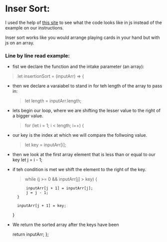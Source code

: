 # Inser Sort:

I used the help of [this site](https://medium.com/javascript-algorithms/javascript-algorithms-insertion-sort-59b6b655373c) to see what the code looks like in js instead of the example on our instructions.

Inser sort works like you would arrange playing cards in your hand but with js on an array.

### Line by line read example:

- fist we declare the function and the intake parameter (an array):
> let insertionSort = (inputArr) => {

- then we declare a varaiabel to stand in for teh length of the array to pass in:
    >let length = inputArr.length;

- lets begin our loop, where we are shifting the lesser value to the right of a bigger value.
    > for (let i = 1; i < length; i++) {
      
- our key is the index at which we will compare the follwoing value.
    > let key = inputArr[i];
      
- then we look at the first array element that is less than or equal to our key
        let j = i - 1;

- if teh condition is met we shift the element to the right of the key.   
    >while (j >= 0 && inputArr[j] > key) {

            inputArr[j + 1] = inputArr[j];
            j = j - 1;
        }
      
        inputArr[j + 1] = key;
    }

- We return the sorted array after the keys have been 

    return inputArr;
};
